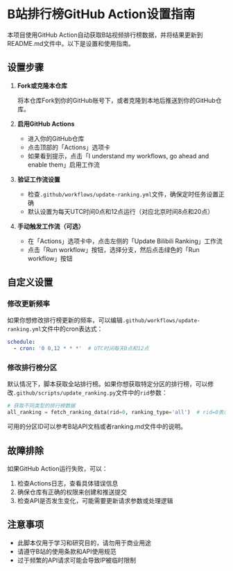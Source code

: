 # B站排行榜GitHub Action设置指南

本项目使用GitHub Action自动获取B站视频排行榜数据，并将结果更新到README.md文件中。以下是设置和使用指南。

## 设置步骤

1. **Fork或克隆本仓库**

   将本仓库Fork到你的GitHub账号下，或者克隆到本地后推送到你的GitHub仓库。

2. **启用GitHub Actions**

   - 进入你的GitHub仓库
   - 点击顶部的「Actions」选项卡
   - 如果看到提示，点击「I understand my workflows, go ahead and enable them」启用工作流

3. **验证工作流设置**

   - 检查`.github/workflows/update-ranking.yml`文件，确保定时任务设置正确
   - 默认设置为每天UTC时间0点和12点运行（对应北京时间8点和20点）

4. **手动触发工作流（可选）**

   - 在「Actions」选项卡中，点击左侧的「Update Bilibili Ranking」工作流
   - 点击「Run workflow」按钮，选择分支，然后点击绿色的「Run workflow」按钮

## 自定义设置

### 修改更新频率

如果你想修改排行榜更新的频率，可以编辑`.github/workflows/update-ranking.yml`文件中的cron表达式：

```yaml
schedule:
  - cron: '0 0,12 * * *'  # UTC时间每天0点和12点
```

### 修改排行榜分区

默认情况下，脚本获取全站排行榜。如果你想获取特定分区的排行榜，可以修改`.github/scripts/update_ranking.py`文件中的`rid`参数：

```python
# 获取不同类型的排行榜数据
all_ranking = fetch_ranking_data(rid=0, ranking_type='all')  # rid=0表示全站
```

可用的分区ID可以参考B站API文档或者ranking.md文件中的说明。

## 故障排除

如果GitHub Action运行失败，可以：

1. 检查Actions日志，查看具体错误信息
2. 确保仓库有正确的权限来创建和推送提交
3. 检查API是否发生变化，可能需要更新请求参数或处理逻辑

## 注意事项

- 此脚本仅用于学习和研究目的，请勿用于商业用途
- 请遵守B站的使用条款和API使用规范
- 过于频繁的API请求可能会导致IP被临时限制